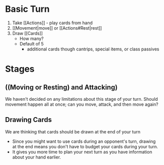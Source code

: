 # Basic Turn
1. Take [[Actions]] - play cards from hand
2. [[Movement|move]] or [[Actions#Rest|rest]]
3. Draw [[Cards]] 
	* How many?
	* Default of 5
		* additional cards though cantrips, special items, or class passives

# Stages

## ((Moving or Resting) and Attacking)

We haven't decided on any limitations about this stage of your turn.
Should movement happen all at once; can you move, attack, and then move again?


## Drawing Cards
We are thinking that cards should be drawn at the end of your turn
* Since you might want to use cards during an opponent's turn, drawing at the end means you don't have to budget your cards during your turn.
* It gives you more time to plan your next turn as you have information about your hand earlier.



